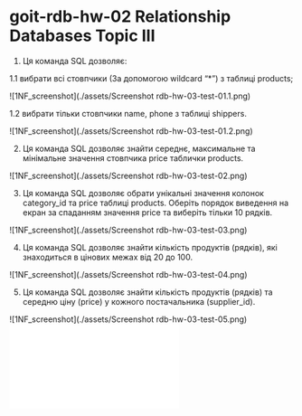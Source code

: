 # goit-rdb-hw-02 Relationship Databases Topic III

1. Ця команда SQL дозволяє:

1.1 вибрати всі стовпчики (За допомогою wildcard “\*”) з таблиці products;

![1NF_screenshot](./assets/Screenshot rdb-hw-03-test-01.1.png)

1.2 вибрати тільки стовпчики name, phone з таблиці shippers.

![1NF_screenshot](./assets/Screenshot rdb-hw-03-test-01.2.png)

2. Ця команда SQL дозволяє знайти середнє, максимальне та мінімальне значення стовпчика price таблички products.

![1NF_screenshot](./assets/Screenshot rdb-hw-03-test-02.png)

3. Ця команда SQL дозволяє обрати унікальні значення колонок category_id та price таблиці products.
   Оберіть порядок виведення на екран за спаданням значення price та виберіть тільки 10 рядків.

![1NF_screenshot](./assets/Screenshot rdb-hw-03-test-03.png)

4. Ця команда SQL дозволяє знайти кількість продуктів (рядків), які знаходиться в цінових межах від 20 до 100.

![1NF_screenshot](./assets/Screenshot rdb-hw-03-test-04.png)

5. Ця команда SQL дозволяє знайти кількість продуктів (рядків) та середню ціну (price) у кожного постачальника (supplier_id).

![1NF_screenshot](./assets/Screenshot rdb-hw-03-test-05.png)
![1NF_screenshot](./index.html)
